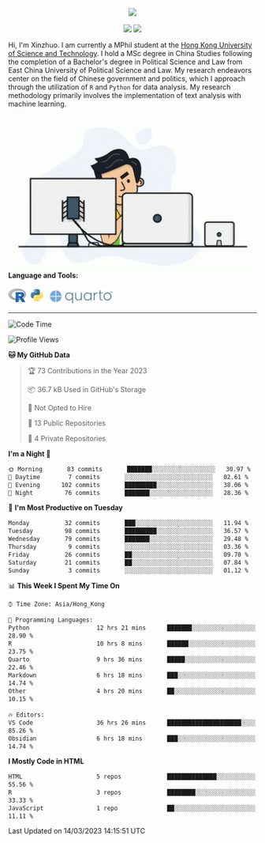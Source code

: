 <div align='center'>
<img src='https://readme-typing-svg.herokuapp.com?font=ubuntu&color=4d3900&center=true&lines=HKUST+Mphil+in+SOSC;Focus+on+China;Code+for+PoliSci'/>
</div>


<p align='center'>
<a href='mailto:carlh.stoner@gmail.com' target='_blank'>
        <img src='https://img.shields.io/badge/Gmail-D14836?style=for-the-badge&logo=gmail&logoColor=white'/></a>
 <a href='https://www.linkedin.com/in/xinzhuo-huang-5161011ba/' target='_blank'>
        <img src='https://img.shields.io/badge/linkedin%20-%230077B5.svg?&style=for-the-badge&logo=linkedin&logoColor=white'/>
    </a>
    </p>
    
Hi, I'm Xinzhuo. I am currently a MPhil student at the [Hong Kong University of Science and Technology](https://sosc.hkust.edu.hk/node/613). I hold a MSc degree in China Studies following the completion of a Bachelor's degree in Political Science and Law from East China University of Political Science and Law. My research endeavors center on the field of Chinese government and politics, which I approach through the utilization of `R` and `Python` for data analysis. My research methodology primarily involves the implementation of text analysis with machine learning.




<img align='right' src="https://github.com/xinzhuohkust/xinzhuohkust/blob/main/programmer.gif" width="590">




**Language and Tools:**  

<code><img height="36" src="https://raw.githubusercontent.com/github/explore/80688e429a7d4ef2fca1e82350fe8e3517d3494d/topics/r/r.png"></code>
<code><img height="36" src="https://raw.githubusercontent.com/github/explore/80688e429a7d4ef2fca1e82350fe8e3517d3494d/topics/python/python.png"></code>
<code><img height="32" src="https://github.com/quarto-dev/quarto-r/blob/main/man/figures/quarto.png"></code>

---
<!--START_SECTION:waka-->
![Code Time](http://img.shields.io/badge/Code%20Time-160%20hrs%202%20mins-blue)

![Profile Views](http://img.shields.io/badge/Profile%20Views-29-blue)

**🐱 My GitHub Data** 

> 🏆 73 Contributions in the Year 2023
 > 
> 📦 36.7 kB Used in GitHub's Storage 
 > 
> 🚫 Not Opted to Hire
 > 
> 📜 13 Public Repositories 
 > 
> 🔑 4 Private Repositories  
 > 
**I'm a Night 🦉** 

```text
🌞 Morning       83 commits       ███████░░░░░░░░░░░░░░░░░░   30.97 % 
🌆 Daytime        7 commits       ░░░░░░░░░░░░░░░░░░░░░░░░░   02.61 % 
🌃 Evening      102 commits       █████████░░░░░░░░░░░░░░░░   38.06 % 
🌙 Night         76 commits       ███████░░░░░░░░░░░░░░░░░░   28.36 % 

```
📅 **I'm Most Productive on Tuesday** 

```text
Monday          32 commits       ███░░░░░░░░░░░░░░░░░░░░░░   11.94 % 
Tuesday         98 commits       █████████░░░░░░░░░░░░░░░░   36.57 % 
Wednesday       79 commits       ███████░░░░░░░░░░░░░░░░░░   29.48 % 
Thursday         9 commits       ░░░░░░░░░░░░░░░░░░░░░░░░░   03.36 % 
Friday          26 commits       ██░░░░░░░░░░░░░░░░░░░░░░░   09.70 % 
Saturday        21 commits       ██░░░░░░░░░░░░░░░░░░░░░░░   07.84 % 
Sunday           3 commits       ░░░░░░░░░░░░░░░░░░░░░░░░░   01.12 % 

```


📊 **This Week I Spent My Time On** 

```text
⌚︎ Time Zone: Asia/Hong_Kong

💬 Programming Languages: 
Python                   12 hrs 21 mins      ███████░░░░░░░░░░░░░░░░░░   28.90 % 
R                        10 hrs 8 mins       ██████░░░░░░░░░░░░░░░░░░░   23.75 % 
Quarto                   9 hrs 36 mins       █████░░░░░░░░░░░░░░░░░░░░   22.46 % 
Markdown                 6 hrs 18 mins       ███░░░░░░░░░░░░░░░░░░░░░░   14.74 % 
Other                    4 hrs 20 mins       ██░░░░░░░░░░░░░░░░░░░░░░░   10.15 % 

🔥 Editors: 
VS Code                  36 hrs 26 mins      █████████████████████░░░░   85.26 % 
Obsidian                 6 hrs 18 mins       ███░░░░░░░░░░░░░░░░░░░░░░   14.74 % 

```

**I Mostly Code in HTML** 

```text
HTML                     5 repos             ██████████████░░░░░░░░░░░   55.56 % 
R                        3 repos             ████████░░░░░░░░░░░░░░░░░   33.33 % 
JavaScript               1 repo              ██░░░░░░░░░░░░░░░░░░░░░░░   11.11 % 

```



 Last Updated on 14/03/2023 14:15:51 UTC
<!--END_SECTION:waka-->
    
    
    
    
    
    
    
    

